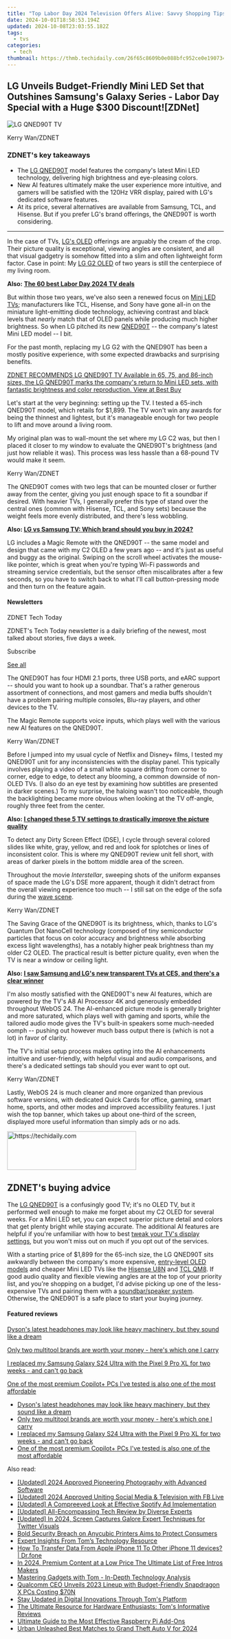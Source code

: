 ```yaml
---
title: "Top Labor Day 2024 Television Offers Alive: Savvy Shopping Tips for Seniors Over 55"
date: 2024-10-01T18:58:53.194Z
updated: 2024-10-08T23:03:55.182Z
tags:
  - tvs
categories:
  - tech
thumbnail: https://thmb.techidaily.com/26f65c8609b0e088bfc952ce0e1907346f9597a5ec5508da88eeab04ce902a4e.jpeg
---
```


## LG Unveils Budget-Friendly Mini LED Set that Outshines Samsung's Galaxy Series - Labor Day Special with a Huge $300 Discount![ZDNet]

![LG QNED90T TV](https://www.zdnet.com/a/img/resize/02fc2e350150f62dc8d82f6d8968138ec6d121db/2024/06/11/1763233b-0477-4528-b244-26ab54b60058/lg-qned90t-2.jpg?auto=webp&width=1280)

Kerry Wan/ZDNET

### ZDNET's key takeaways  

* The [LG QNED90T](https://shop-links.co/link/?url=https%3A%2F%2Fwww.bestbuy.com%2Fsite%2Flg-65-class-90-series-qned-mini-led-4k-uhd-smart-webos-tv%2F6578052.p%3FskuId%3D6578052&publisher_slug=itechdaily19598&exclusive=1) model features the company's latest Mini LED technology, delivering high brightness and eye-pleasing colors.
* New AI features ultimately make the user experience more intuitive, and gamers will be satisfied with the 120Hz VRR display, paired with LG's dedicated software features.
* At its price, several alternatives are available from Samsung, TCL, and Hisense. But if you prefer LG's brand offerings, the QNED90T is worth considering.

---

In the case of TVs, [LG's OLED](https://www.zdnet.com/home-and-office/home-entertainment/best-oled-tv/) offerings are arguably the cream of the crop. Their picture quality is exceptional, viewing angles are consistent, and all that visual gadgetry is somehow fitted into a slim and often lightweight form factor. Case in point: My [LG G2 OLED](https://buy.geni.us/Proxy.ashx?TSID=368250&GR%5FURL=https%3A%2F%2Fwww.amazon.com%2FLG-65-Inch-Refresh-AI-Powered-OLED65C2PUA%2Fdp%2FB0B94JFHZW%3Ftag%3Dzd-buy-button-20%26ascsubtag%3D%5F%5FCOM%5FCLICK%5FID%5F%5F%7C99edcc0e-e8ce-4cb1-8e1b-213571808739%7Cdtp&dtb=1) of two years is still the centerpiece of my living room.

**Also:** [**The 60 best Labor Day 2024 TV deals**](https://www.zdnet.com/home-and-office/home-entertainment/best-labor-day-tv-deals-2024/)

But within those two years, we've also seen a renewed focus on [Mini LED TVs](https://www.zdnet.com/home-and-office/home-entertainment/mini-led-vs-oled-tv/); manufacturers like TCL, Hisense, and Sony have gone all-in on the miniature light-emitting diode technology, achieving contrast and black levels that _nearly_ match that of OLED panels while producing much higher brightness. So when LG pitched its new [QNED90T](https://shop-links.co/link/?url=https%3A%2F%2Fwww.bestbuy.com%2Fsite%2Flg-65-class-90-series-qned-mini-led-4k-uhd-smart-webos-tv%2F6578052.p%3FskuId%3D6578052&publisher_slug=itechdaily19598&exclusive=1) \-- the company's latest Mini LED model -- I bit.

For the past month, replacing my LG G2 with the QNED90T has been a mostly positive experience, with some expected drawbacks and surprising benefits.

[ZDNET RECOMMENDS LG QNED90T TV Available in 65, 75, and 86-inch sizes, the LG QNED90T marks the company's return to Mini LED sets, with fantastic brightness and color reproduction. View at Best Buy](https://shop-links.co/link/?url=https%3A%2F%2Fwww.bestbuy.com%2Fsite%2Flg-65-class-90-series-qned-mini-led-4k-uhd-smart-webos-tv%2F6578052.p%3FskuId%3D6578052&publisher_slug=itechdaily19598&exclusive=1)

Let's start at the very beginning: setting up the TV. I tested a 65-inch QNED90T model, which retails for $1,899\. The TV won't win any awards for being the thinnest and lightest, but it's manageable enough for two people to lift and move around a living room. 

My original plan was to wall-mount the set where my LG C2 was, but then I placed it closer to my window to evaluate the QNED90T's brightness (and just how reliable it was). This process was less hassle than a 68-pound TV would make it seem.

Kerry Wan/ZDNET

The QNED90T comes with two legs that can be mounted closer or further away from the center, giving you just enough space to fit a soundbar if desired. With heavier TVs, I generally prefer this type of stand over the central ones (common with Hisense, TCL, and Sony sets) because the weight feels more evenly distributed, and there's less wobbling.

**Also: [LG vs Samsung TV: Which brand should you buy in 2024?](https://www.zdnet.com/home-and-office/home-entertainment/lg-vs-samsung-tv-which-brand-should-you-buy-in-2024/)**

LG includes a Magic Remote with the QNED90T -- the same model and design that came with my C2 OLED a few years ago -- and it's just as useful and buggy as the original. Swiping on the scroll wheel activates the mouse-like pointer, which is great when you're typing Wi-Fi passwords and streaming service credentials, but the sensor often miscalibrates after a few seconds, so you have to switch back to what I'll call button-pressing mode and then turn on the feature again.

#### Newsletters

ZDNET Tech Today

ZDNET's Tech Today newsletter is a daily briefing of the newest, most talked about stories, five days a week.

 Subscribe

[See all](https://www.zdnet.com/newsletters/)

The QNED90T has four HDMI 2.1 ports, three USB ports, and eARC support -- should you want to hook up a soundbar. That's a rather generous assortment of connections, and most gamers and media buffs shouldn't have a problem pairing multiple consoles, Blu-ray players, and other devices to the TV.

The Magic Remote supports voice inputs, which plays well with the various new AI features on the QNED90T.

Kerry Wan/ZDNET

Before I jumped into my usual cycle of Netflix and Disney+ films, I tested my QNED90T unit for any inconsistencies with the display panel. This typically involves playing a video of a small white square drifting from corner to corner, edge to edge, to detect any blooming, a common downside of non-OLED TVs. (I also do an eye test by examining how subtitles are presented in darker scenes.) To my surprise, the haloing wasn't too noticeable, though the backlighting became more obvious when looking at the TV off-angle, roughly three feet from the center.

**Also: [I changed these 5 TV settings to drastically improve the picture quality](https://www.zdnet.com/home-and-office/home-entertainment/i-changed-these-5-tv-settings-to-drastically-improve-the-picture-quality/)**

To detect any Dirty Screen Effect (DSE), I cycle through several colored slides like white, gray, yellow, and red and look for splotches or lines of inconsistent color. This is where my QNED90T review unit fell short, with areas of darker pixels in the bottom middle area of the screen. 

Throughout the movie _Interstellar_, sweeping shots of the uniform expanses of space made the LG's DSE more apparent, though it didn't detract from the overall viewing experience too much -- I still sat on the edge of the sofa during the [wave scene](https://www.youtube.com/watch?v=4Hf%5FXkgE1d0).

Kerry Wan/ZDNET

The Saving Grace of the QNED90T is its brightness, which, thanks to LG's Quantum Dot NanoCell technology (composed of tiny semiconductor particles that focus on color accuracy and brightness while absorbing excess light wavelengths), has a notably higher peak brightness than my older C2 OLED. The practical result is better picture quality, even when the TV is near a window or ceiling light.

**Also: [I saw Samsung and LG's new transparent TVs at CES, and there's a clear winner](https://www.zdnet.com/home-and-office/home-entertainment/i-saw-samsung-and-lgs-new-transparent-tvs-at-ces-and-theres-a-clear-winner/)**

I'm also mostly satisfied with the QNED90T's new AI features, which are powered by the TV's A8 AI Processor 4K and generously embedded throughout WebOS 24\. The AI-enhanced picture mode is generally brighter and more saturated, which plays well with gaming and sports, while the tailored audio mode gives the TV's built-in speakers some much-needed oomph -- pushing out however much bass output there is (which is not a lot) in favor of clarity. 

The TV's initial setup process makes opting into the AI enhancements intuitive and user-friendly, with helpful visual and audio comparisons, and there's a dedicated settings tab should you ever want to opt out.

Kerry Wan/ZDNET

Lastly, WebOS 24 is much cleaner and more organized than previous software versions, with dedicated Quick Cards for office, gaming, smart home, sports, and other modes and improved accessibility features. I just wish the top banner, which takes up about one-third of the screen, displayed more useful information than simply ads or no ads. 

<!-- affiliate ads begin -->
<a href="https://aligracehair.sjv.io/c/5597632/2036481/19272" target="_top" id="2036481">
  <img src="//a.impactradius-go.com/display-ad/19272-2036481" border="0" alt="https://techidaily.com" width="300" height="90"/>
</a>
<img height="0" width="0" src="https://aligracehair.sjv.io/i/5597632/2036481/19272" style="position:absolute;visibility:hidden;" border="0" />
<!-- affiliate ads end -->

## ZDNET's buying advice

The [LG QNED90T](https://shop-links.co/link/?url=https%3A%2F%2Fwww.bestbuy.com%2Fsite%2Flg-65-class-90-series-qned-mini-led-4k-uhd-smart-webos-tv%2F6578052.p%3FskuId%3D6578052&publisher_slug=itechdaily19598&exclusive=1) is a confusingly good TV; it's no OLED TV, but it performed well enough to make me forget about my C2 OLED for several weeks. For a Mini LED set, you can expect superior picture detail and colors that get plenty bright while staying accurate. The additional AI features are helpful if you're unfamiliar with how to best [tweak your TV's display settings](https://www.zdnet.com/home-and-office/home-entertainment/i-changed-these-5-tv-settings-to-drastically-improve-the-picture-quality/), but you won't miss out on much if you opt out of the services.

With a starting price of $1,899 for the 65-inch size, the LG QNED90T sits awkwardly between the company's more expensive, [entry-level OLED models](https://shop-links.co/link/?exclusive=1&publisher_slug=itechdaily19598&url=https%3A%2F%2Fwww.anrdoezrs.net%2Fclick-9041660-15735516%3Furl%3Dhttps%253A%252F%252Fwww.lg.com%252Fus%252Ftvs%252Flg-oled65b4pua-oled-4k-tv%26sid%3Dzd-%255F%255FCOM%255FCLICK%255FID%255F%255F-dtp) and cheaper Mini LED TVs like the [Hisense U8N](https://shop-links.co/link/?url=https%3A%2F%2Fwww.bestbuy.com%2Fsite%2Fhisense-65-class-u8-series-mini-led-4k-uhd-qled-google-tv%2F6576998.p%3F&publisher_slug=itechdaily19598&exclusive=1) and [TCL QM8](https://shop-links.co/link/?url=https%3A%2F%2Fwww.bestbuy.com%2Fsite%2Ftcl-85-class-qm8-series-4k-uhd-hdr-qd-mini-led-smart-google-tv-85qm851g%2F6579456.p%3FskuId%3D6579456&publisher_slug=itechdaily19598&exclusive=1). If good audio quality and flexible viewing angles are at the top of your priority list, and you're shopping on a budget, I'd advise picking up one of the less-expensive TVs and pairing them with a [soundbar/speaker system](https://www.zdnet.com/home-and-office/home-entertainment/best-soundbar/). Otherwise, the QNED90T is a safe place to start your buying journey.

#### Featured reviews

[Dyson's latest headphones may look like heavy machinery, but they sound like a dream](https://www.zdnet.com/article/i-tested-dysons-500-flagship-headphones-and-theyre-more-competitive-than-expected/ "Dyson's latest headphones may look like heavy machinery, but they sound like a dream")

[Only two multitool brands are worth your money - here's which one I carry](https://www.zdnet.com/article/only-two-multitool-brands-are-worth-your-money-heres-which-one-i-carry/ "Only two multitool brands are worth your money - here's which one I carry")

[I replaced my Samsung Galaxy S24 Ultra with the Pixel 9 Pro XL for two weeks - and can't go back](https://www.zdnet.com/article/i-replaced-my-samsung-galaxy-s24-ultra-with-the-pixel-9-pro-xl-for-two-weeks-and-cant-go-back/ "I replaced my Samsung Galaxy S24 Ultra with the Pixel 9 Pro XL for two weeks - and can't go back")

[One of the most premium Copilot+ PCs I've tested is also one of the most affordable](https://www.zdnet.com/article/one-of-the-most-premium-copilot-pcs-ive-tested-is-also-one-of-the-most-affordable/ "One of the most premium Copilot+ PCs I've tested is also one of the most affordable")

* [Dyson's latest headphones may look like heavy machinery, but they sound like a dream](https://www.zdnet.com/article/i-tested-dysons-500-flagship-headphones-and-theyre-more-competitive-than-expected/ "Dyson's latest headphones may look like heavy machinery, but they sound like a dream")
* [Only two multitool brands are worth your money - here's which one I carry](https://www.zdnet.com/article/only-two-multitool-brands-are-worth-your-money-heres-which-one-i-carry/ "Only two multitool brands are worth your money - here's which one I carry")
* [I replaced my Samsung Galaxy S24 Ultra with the Pixel 9 Pro XL for two weeks - and can't go back](https://www.zdnet.com/article/i-replaced-my-samsung-galaxy-s24-ultra-with-the-pixel-9-pro-xl-for-two-weeks-and-cant-go-back/ "I replaced my Samsung Galaxy S24 Ultra with the Pixel 9 Pro XL for two weeks - and can't go back")
* [One of the most premium Copilot+ PCs I've tested is also one of the most affordable](https://www.zdnet.com/article/one-of-the-most-premium-copilot-pcs-ive-tested-is-also-one-of-the-most-affordable/ "One of the most premium Copilot+ PCs I've tested is also one of the most affordable")

<ins class="adsbygoogle"
     style="display:block"
     data-ad-format="autorelaxed"
     data-ad-client="ca-pub-7571918770474297"
     data-ad-slot="1223367746"></ins>

<ins class="adsbygoogle"
     style="display:block"
     data-ad-client="ca-pub-7571918770474297"
     data-ad-slot="8358498916"
     data-ad-format="auto"
     data-full-width-responsive="true"></ins>

<span class="atpl-alsoreadstyle">Also read:</span>
<div><ul>
<li><a href="https://article-files.techidaily.com/updated-2024-approved-pioneering-photography-with-advanced-software/"><u>[Updated] 2024 Approved Pioneering Photography with Advanced Software</u></a></li>
<li><a href="https://facebook-clips.techidaily.com/updated-2024-approved-uniting-social-media-and-television-with-fb-live/"><u>[Updated] 2024 Approved Uniting Social Media & Television with FB Live</u></a></li>
<li><a href="https://extra-resources.techidaily.com/updated-a-compreeved-look-at-effective-spotify-ad-implementation/"><u>[Updated] A Compreeved Look at Effective Spotify Ad Implementation</u></a></li>
<li><a href="https://video-capture.techidaily.com/updated-all-encompassing-tech-review-by-diverse-experts/"><u>[Updated] All-Encompassing Tech Review by Diverse Experts</u></a></li>
<li><a href="https://twitter-videos.techidaily.com/updated-in-2024-screen-captures-galore-expert-techniques-for-twitter-visuals/"><u>[Updated] In 2024, Screen Captures Galore Expert Techniques for Twitter Visuals</u></a></li>
<li><a href="https://hardware-tips.techidaily.com/bold-security-breach-on-anycubic-printers-aims-to-protect-consumers/"><u>Bold Security Breach on Anycubic Printers Aims to Protect Consumers</u></a></li>
<li><a href="https://hardware-tips.techidaily.com/expert-insights-from-toms-technology-resource/"><u>Expert Insights From Tom’s Technology Resource</u></a></li>
<li><a href="https://techidaily.com/how-to-transfer-data-from-apple-iphone-11-to-other-iphone-11-devices-drfone-by-drfone-transfer-data-from-ios-transfer-data-from-ios/"><u>How To Transfer Data From Apple iPhone 11 To Other iPhone 11 devices? | Dr.fone</u></a></li>
<li><a href="https://youtube-stream.techidaily.com/in-2024-premium-content-at-a-low-price-the-ultimate-list-of-free-intros-makers/"><u>In 2024, Premium Content at a Low Price The Ultimate List of Free Intros Makers</u></a></li>
<li><a href="https://hardware-tips.techidaily.com/mastering-gadgets-with-tom-in-depth-technology-analysis/"><u>Mastering Gadgets with Tom - In-Depth Technology Analysis</u></a></li>
<li><a href="https://hardware-tips.techidaily.com/qualcomm-ceo-unveils-2023-lineup-with-budget-friendly-snapdragon-x-pcs-costing-70n/"><u>Qualcomm CEO Unveils 2023 Lineup with Budget-Friendly Snapdragon X PCs Costing $70N</u></a></li>
<li><a href="https://hardware-tips.techidaily.com/stay-updated-in-digital-innovations-through-toms-platform/"><u>Stay Updated in Digital Innovations Through Tom's Platform</u></a></li>
<li><a href="https://hardware-tips.techidaily.com/the-ultimate-resource-for-hardware-enthusiasts-toms-informative-reviews/"><u>The Ultimate Resource for Hardware Enthusiasts: Tom's Informative Reviews</u></a></li>
<li><a href="https://hardware-tips.techidaily.com/ultimate-guide-to-the-most-effective-raspberry-pi-add-ons/"><u>Ultimate Guide to the Most Effective Raspberry Pi Add-Ons</u></a></li>
<li><a href="https://remote-screen-capture.techidaily.com/urban-unleashed-best-matches-to-grand-theft-auto-v-for-2024/"><u>Urban Unleashed Best Matches to Grand Theft Auto V for 2024</u></a></li>
</ul></div>

